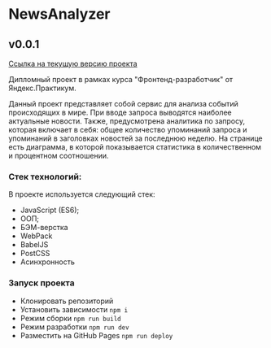 # NewsAnalyzer

## v0.0.1

[Ссылка на текущую версию проекта](https://lexankh.github.io/y.diploma)

Дипломный проект в рамках курса "Фронтенд-разработчик" от Яндекс.Практикум.

Данный проект представляет собой сервис для анализа событий происходящих в мире. При вводе запроса выводятся наиболее актуальные новости. Также, предусмотрена аналитика по запросу, которая включает в себя: общее количество упоминаний запроса и упоминаний в заголовках новостей за последнюю неделю. На странице есть диаграмма, в которой показывается статистика в количественном и процентном соотношении.

### Стек технологий:

В проекте используется следующий стек:

* JavaScript (ES6);
* ООП;
* БЭМ-верстка
* WebPack
* BabelJS
* PostCSS
* Асинхронность

### Запуск проекта

* Клонировать репозиторий
* Установить зависимости `npm i`
* Режим сборки `npm run build`
* Режим разработки `npm run dev`
* Разместить на GitHub Pages `npm run deploy`